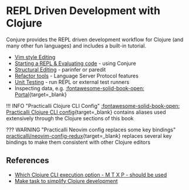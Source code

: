 # REPL Driven Development with Clojure

Conjure provides the REPL driven development workflow for Clojure (and many other fun languages) and includes a built-in tutorial.

- [Vim style Editing](/neovim/neovim-basics/multi-modal-editing/)
- [Starting a REPL & Evaluating code](conjure/) - using Conjure
- [Structural Editing](structural-editing/) - parinfer or paredit
- [Refactor tools](refactor-tools/) - Language Server Protocol features
- [Unit Testing](testing/) - run REPL or external test runners
- Inspecting data, e.g. [:fontawesome-solid-book-open: Portal](https://practical.li/clojure/data-inspector/portal/){target=_blank}


!!! INFO "Practicalli Clojure CLI Config"
    [:fontawesome-solid-book-open: Practicalli Clojure CLI config](https://practical.li/clojure/clojure-cli/practicalli-config/){target=_blank} contains aliases used extensively through the Clojure sections of this book


??? WARNING "Practicalli Neovim config replaces some key bindings"
    [practicalli/neovim-config-redux](https://github.com/practicalli/neovim-config-redux){target=_blank} replaces several key bindings to make them consistent with other Clojure editors


## References

* [Which Clojure CLI execution option - M T X P - should be used](https://practical.li/blog/posts/clojure-which-execution-option-to-use/)
* [Make task to simplify Clojure development](https://practical.li/engineering-playbook/build-tool/make/)
